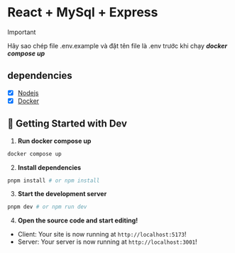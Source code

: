 # React + MySql + Express

> [!IMPORTANT]
> Hãy sao chép file .env.example và đặt tên file là .env trước khi chạy ***docker compose up***

## dependencies
- [x] [Nodejs](https://nodejs.org/en/)
- [x] [Docker](https://www.docker.com/)

## 🚀 Getting Started with Dev

1. **Run docker compose up**

```sh
docker compose up
```

2. **Install dependencies**

```sh
pnpm install # or npm install
```
3. **Start the development server**

```sh
pnpm dev # or npm run dev
```
4. **Open the source code and start editing!**
- Client: Your site is now running at `http://localhost:5173`!
- Server: Your server is now running at `http://localhost:3001`!

